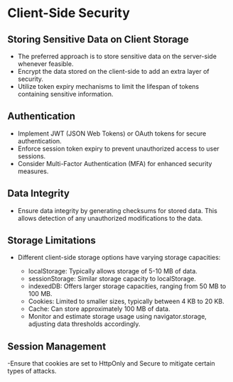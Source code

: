 # Client-Side Security

## Storing Sensitive Data on Client Storage
  
  - The preferred approach is to store sensitive data on the server-side whenever feasible.
  - Encrypt the data stored on the client-side to add an extra layer of security.
  - Utilize token expiry mechanisms to limit the lifespan of tokens containing sensitive information.

## Authentication

  - Implement JWT (JSON Web Tokens) or OAuth tokens for secure authentication.
  - Enforce session token expiry to prevent unauthorized access to user sessions.
  - Consider Multi-Factor Authentication (MFA) for enhanced security measures.

## Data Integrity

  - Ensure data integrity by generating checksums for stored data. This allows detection of any unauthorized modifications to the data.

## Storage Limitations

  - Different client-side storage options have varying storage capacities:

    - localStorage: Typically allows storage of 5-10 MB of data.
    - sessionStorage: Similar storage capacity to localStorage.
    - indexedDB: Offers larger storage capacities, ranging from 50 MB to 100 MB.
    - Cookies: Limited to smaller sizes, typically between 4 KB to 20 KB.
    - Cache: Can store approximately 100 MB of data.
    - Monitor and estimate storage usage using navigator.storage, adjusting data thresholds accordingly.

## Session Management
  
  -Ensure that cookies are set to HttpOnly and Secure to mitigate certain types of attacks.